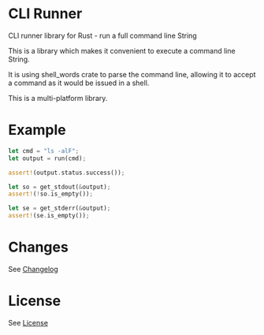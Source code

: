 # CLI Runner
CLI runner library for Rust - run a full command line String

This is a library which makes it convenient to execute a command line String.

It is using shell_words crate to parse the command line, allowing it to accept a command as it would be issued in a shell.

This is a multi-platform library.

# Example

```rust
let cmd = "ls -alF";
let output = run(cmd);

assert!(output.status.success());

let so = get_stdout(&output);
assert!(!so.is_empty());

let se = get_stderr(&output);
assert!(se.is_empty());
```

# Changes

See [Changelog](CHANGELOG.md)

# License

See [License](LICENSE)

